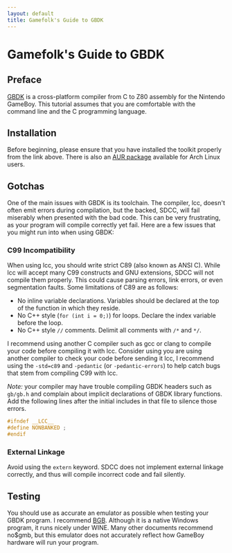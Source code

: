 ```yaml
---
layout: default
title: Gamefolk's Guide to GBDK
---
```


# Gamefolk's Guide to GBDK

## Preface

[GBDK] is a cross-platform compiler from C to Z80 assembly for the Nintendo
GameBoy. This tutorial assumes that you are comfortable with the command line
and the C programming language.

## Installation
Before beginning, please ensure that you have installed the toolkit
properly from the link above. There is also an [AUR package] available for Arch
Linux users.

## Gotchas

One of the main issues with GBDK is its toolchain. The compiler, lcc, doesn't
often emit errors during compilation, but the backed, SDCC, will fail miserably
when presented with the bad code. This can be very frustrating, as your program
will compile correctly yet fail. Here are a few issues that you might run into
when using GBDK:

### C99 Incompatibility

When using lcc, you should write strict C89 (also known as ANSI C). While lcc
will accept many C99 constructs and GNU extensions, SDCC will not compile them
properly. This could cause parsing errors, link errors, or even segmentation
faults. Some limitations of C89 are as follows:

  * No inline variable declarations. Variables should be declared at the top of
    the function in which they reside.
  * No C++ style (`for (int i = 0;)`) for loops. Declare the index variable
    before the loop.
  * No C++ style `//` comments. Delimit all comments with `/*` and `*/`.

I recommend using another C compiler such as gcc or clang to compile your code
before compiling it with lcc. Consider using you are using another compiler to
check your code before sending it lcc, I recommend using the `-std=c89` and
`-pedantic` (or `-pedantic-errors`) to help catch bugs that stem from compiling
C99 with lcc.

*Note:* your compiler may have trouble compiling GBDK headers such as `gb/gb.h`
and complain about implicit declarations of GBDK library functions. Add the
following lines after the initial includes in that file to silence those errors.

```c
#ifndef __LCC__
#define NONBANKED ;
#endif
```

### External Linkage

Avoid using the `extern` keyword. SDCC does not implement external linkage
correctly, and thus will compile incorrect code and fail silently.

## Testing

You should use as accurate an emulator as possible when testing your GBDK
program. I recommend [BGB]. Although it is a native Windows program, it runs
nicely under WINE. Many other documents recommend no$gmb, but this emulator does
not accurately reflect how GameBoy hardware will run your program.

[GBDK]: http://gbdk.sourceforge.net
[BGB]: http://bgb.bircd.org
[AUR package]: http://aur.archlinux.org/packages/gbdk
